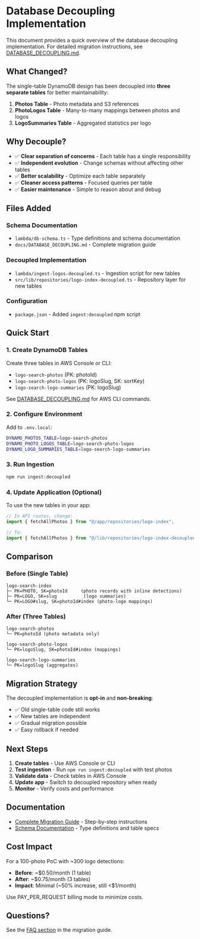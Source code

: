 # Database Decoupling Implementation

This document provides a quick overview of the database decoupling implementation. For detailed migration instructions, see [DATABASE_DECOUPLING.md](docs/DATABASE_DECOUPLING.md).

## What Changed?

The single-table DynamoDB design has been decoupled into **three separate tables** for better maintainability:

1. **Photos Table** - Photo metadata and S3 references
2. **PhotoLogos Table** - Many-to-many mappings between photos and logos
3. **LogoSummaries Table** - Aggregated statistics per logo

## Why Decouple?

- ✅ **Clear separation of concerns** - Each table has a single responsibility
- ✅ **Independent evolution** - Change schemas without affecting other tables
- ✅ **Better scalability** - Optimize each table separately
- ✅ **Cleaner access patterns** - Focused queries per table
- ✅ **Easier maintenance** - Simple to reason about and debug

## Files Added

### Schema Documentation
- `lambda/db-schema.ts` - Type definitions and schema documentation
- `docs/DATABASE_DECOUPLING.md` - Complete migration guide

### Decoupled Implementation
- `lambda/ingest-logos-decoupled.ts` - Ingestion script for new tables
- `src/lib/repositories/logo-index-decoupled.ts` - Repository layer for new tables

### Configuration
- `package.json` - Added `ingest:decoupled` npm script

## Quick Start

### 1. Create DynamoDB Tables

Create three tables in AWS Console or CLI:
- `logo-search-photos` (PK: photoId)
- `logo-search-photo-logos` (PK: logoSlug, SK: sortKey)
- `logo-search-logo-summaries` (PK: logoSlug)

See [DATABASE_DECOUPLING.md](docs/DATABASE_DECOUPLING.md) for AWS CLI commands.

### 2. Configure Environment

Add to `.env.local`:
```bash
DYNAMO_PHOTOS_TABLE=logo-search-photos
DYNAMO_PHOTO_LOGOS_TABLE=logo-search-photo-logos
DYNAMO_LOGO_SUMMARIES_TABLE=logo-search-logo-summaries
```

### 3. Run Ingestion

```bash
npm run ingest:decoupled
```

### 4. Update Application (Optional)

To use the new tables in your app:

```typescript
// In API routes, change:
import { fetchAllPhotos } from "@/app/repositories/logo-index";

// To:
import { fetchAllPhotos } from "@/lib/repositories/logo-index-decoupled";
```

## Comparison

### Before (Single Table)
```
logo-search-index
├─ PK=PHOTO, SK=photoId     (photo records with inline detections)
├─ PK=LOGO, SK=slug          (logo summaries)
└─ PK=LOGO#slug, SK=photoId#index (photo-logo mappings)
```

### After (Three Tables)
```
logo-search-photos
└─ PK=photoId (photo metadata only)

logo-search-photo-logos
└─ PK=logoSlug, SK=photoId#index (mappings)

logo-search-logo-summaries
└─ PK=logoSlug (aggregates)
```

## Migration Strategy

The decoupled implementation is **opt-in** and **non-breaking**:

- ✅ Old single-table code still works
- ✅ New tables are independent
- ✅ Gradual migration possible
- ✅ Easy rollback if needed

## Next Steps

1. **Create tables** - Use AWS Console or CLI
2. **Test ingestion** - Run `npm run ingest:decoupled` with test photos
3. **Validate data** - Check tables in AWS Console
4. **Update app** - Switch to decoupled repository when ready
5. **Monitor** - Verify costs and performance

## Documentation

- [Complete Migration Guide](docs/DATABASE_DECOUPLING.md) - Step-by-step instructions
- [Schema Documentation](lambda/db-schema.ts) - Type definitions and table specs

## Cost Impact

For a 100-photo PoC with ~300 logo detections:
- **Before**: ~$0.50/month (1 table)
- **After**: ~$0.75/month (3 tables)
- **Impact**: Minimal (~50% increase, still <$1/month)

Use PAY_PER_REQUEST billing mode to minimize costs.

## Questions?

See the [FAQ section](docs/DATABASE_DECOUPLING.md#faq) in the migration guide.

